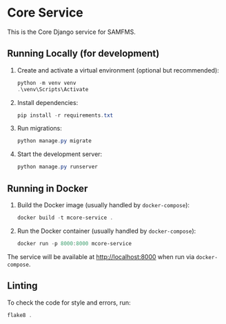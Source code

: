 # Core Service

This is the Core Django service for SAMFMS.

## Running Locally (for development)

1. Create and activate a virtual environment (optional but recommended):
   ```powershell
   python -m venv venv
   .\venv\Scripts\Activate
   ```
2. Install dependencies:
   ```powershell
   pip install -r requirements.txt
   ```
3. Run migrations:
   ```powershell
   python manage.py migrate
   ```
4. Start the development server:
   ```powershell
   python manage.py runserver
   ```

## Running in Docker

1. Build the Docker image (usually handled by `docker-compose`):
   ```powershell
   docker build -t mcore-service .
   ```
2. Run the Docker container (usually handled by `docker-compose`):
   ```powershell
   docker run -p 8000:8000 mcore-service
   ```

The service will be available at [http://localhost:8000](http://localhost:8000) when run via `docker-compose`.

## Linting

To check the code for style and errors, run:

```powershell
flake8 .
```
